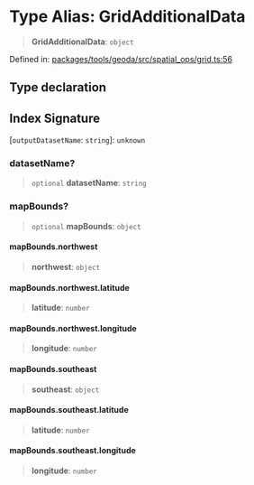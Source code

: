 # Type Alias: GridAdditionalData

> **GridAdditionalData**: `object`

Defined in: [packages/tools/geoda/src/spatial\_ops/grid.ts:56](https://github.com/GeoDaCenter/openassistant/blob/0a6a7e7306d75a25dc968b3117f04cb7bd613bec/packages/tools/geoda/src/spatial_ops/grid.ts#L56)

## Type declaration

## Index Signature

\[`outputDatasetName`: `string`\]: `unknown`

### datasetName?

> `optional` **datasetName**: `string`

### mapBounds?

> `optional` **mapBounds**: `object`

#### mapBounds.northwest

> **northwest**: `object`

#### mapBounds.northwest.latitude

> **latitude**: `number`

#### mapBounds.northwest.longitude

> **longitude**: `number`

#### mapBounds.southeast

> **southeast**: `object`

#### mapBounds.southeast.latitude

> **latitude**: `number`

#### mapBounds.southeast.longitude

> **longitude**: `number`
